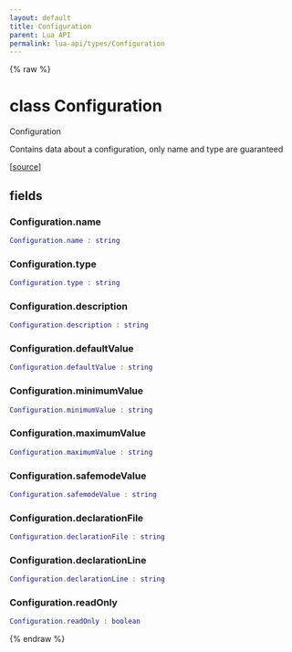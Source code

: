 ```yaml
---
layout: default
title: Configuration
parent: Lua API
permalink: lua-api/types/Configuration
---
```


{% raw %}

# class Configuration





Configuration

Contains data about a configuration, only name and type are guaranteed

[<a href="https://github.com/beyond-all-reason/spring/blob/0a561a37ee97c7883fd3f5a4bc995f9a4f6fdea0/rts/Lua/LuaUnsyncedRead.cpp#L4281-L4296" target="_blank">source</a>]





## fields


### Configuration.name

```lua
Configuration.name : string
```




### Configuration.type

```lua
Configuration.type : string
```




### Configuration.description

```lua
Configuration.description : string
```




### Configuration.defaultValue

```lua
Configuration.defaultValue : string
```




### Configuration.minimumValue

```lua
Configuration.minimumValue : string
```




### Configuration.maximumValue

```lua
Configuration.maximumValue : string
```




### Configuration.safemodeValue

```lua
Configuration.safemodeValue : string
```




### Configuration.declarationFile

```lua
Configuration.declarationFile : string
```




### Configuration.declarationLine

```lua
Configuration.declarationLine : string
```




### Configuration.readOnly

```lua
Configuration.readOnly : boolean
```






{% endraw %}